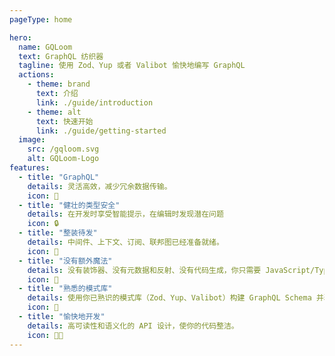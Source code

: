 ```yaml
---
pageType: home

hero:
  name: GQLoom
  text: GraphQL 纺织器
  tagline: 使用 Zod、Yup 或者 Valibot 愉快地编写 GraphQL
  actions:
    - theme: brand
      text: 介绍
      link: ./guide/introduction
    - theme: alt
      text: 快速开始
      link: ./guide/getting-started
  image:
    src: /gqloom.svg
    alt: GQLoom-Logo
features:
  - title: "GraphQL"
    details: 灵活高效，减少冗余数据传输。
    icon: 🚀
  - title: "健壮的类型安全"
    details: 在开发时享受智能提示，在编辑时发现潜在问题
    icon: 🔒
  - title: "整装待发"
    details: 中间件、上下文、订阅、联邦图已经准备就绪。
    icon: 🔋
  - title: "没有额外魔法"
    details: 没有装饰器、没有元数据和反射、没有代码生成，你只需要 JavaScript/TypeScript。
    icon: 🔮
  - title: "熟悉的模式库"
    details: 使用你已熟识的模式库（Zod、Yup、Valibot）构建 GraphQL Schema 并验证输入。
    icon: 🧩
  - title: "愉快地开发"
    details: 高可读性和语义化的 API 设计，使你的代码整洁。
    icon: 🧑‍💻
---
```

